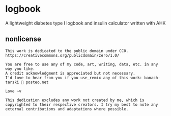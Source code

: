 # logbook
A lightweight diabetes type I logbook and insulin calculator written with AHK

## nonlicense

```
This work is dedicated to the public domain under CC0. https://creativecommons.org/publicdomain/zero/1.0/  
 
You are free to use any of my code, art, writing, data, etc. in any way you like.  
A credit acknowledgment is appreciated but not necessary.
I'd love to hear from you if you use_remix any of this work: banach-tarski 📧 posteo.net

Love ~v
 
This dedication excludes any work not created by me, which is copyrighted to their respective creators. I try my best to note any external contributions and adaptations where possible.
```
